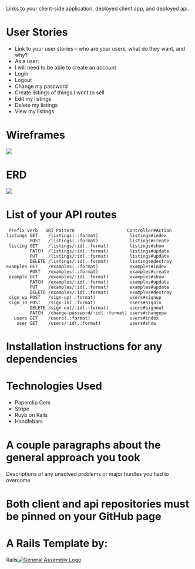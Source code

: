 Links to your client-side application, deployed client app, and deployed api.

# User Stories

- Link to your user stories – who are your users, what do they want, and why?
- As a user:
- I will need to be able to create an account
- Login
- Logout
- Change my password
- Create listings of things I wont to sell
- Edit my listings
- Delete my listings
- View my listings

# Wireframes
<img src="https://imgur.com/a/Ij5hl" >

<blockquote class="imgur-embed-pub" lang="en" data-id="a/Ij5hl"><a href="//imgur.com/Ij5hl"></a></blockquote><script async src="//s.imgur.com/min/embed.js" charset="utf-8"></script>

# ERD

<img src="https://imgur.com/a/2n9kZ" >


# List of your API routes

```
 Prefix Verb   URI Pattern                    Controller#Action
listings GET    /listings(.:format)            listings#index
         POST   /listings(.:format)            listings#create
 listing GET    /listings/:id(.:format)        listings#show
         PATCH  /listings/:id(.:format)        listings#update
         PUT    /listings/:id(.:format)        listings#update
         DELETE /listings/:id(.:format)        listings#destroy
examples GET    /examples(.:format)            examples#index
         POST   /examples(.:format)            examples#create
 example GET    /examples/:id(.:format)        examples#show
         PATCH  /examples/:id(.:format)        examples#update
         PUT    /examples/:id(.:format)        examples#update
         DELETE /examples/:id(.:format)        examples#destroy
 sign_up POST   /sign-up(.:format)             users#signup
 sign_in POST   /sign-in(.:format)             users#signin
         DELETE /sign-out/:id(.:format)        users#signout
         PATCH  /change-password/:id(.:format) users#changepw
   users GET    /users(.:format)               users#index
    user GET    /users/:id(.:format)           users#show
  ```

# Installation instructions for any dependencies

# Technologies Used
- Paperclip Gem
- Stripe
- Ruyb on Rails
- Handlebars

# A couple paragraphs about the general approach you took
Descriptions of any unsolved problems or major hurdles you had to overcome

# Both client and api repositories must be pinned on your GitHub page

# A Rails Template by:
Rails[![General Assembly Logo](https://camo.githubusercontent.com/1a91b05b8f4d44b5bbfb83abac2b0996d8e26c92/687474703a2f2f692e696d6775722e636f6d2f6b6538555354712e706e67)](https://generalassemb.ly/education/web-development-immersive)
